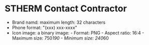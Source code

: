 # STHERM Contact Contractor

- Brand namd: maximum length: 32 characters
- Phone format: "(xxx) xxx-xxxx"
- Icon image: a binary image: 
			 - Format: PNG 
			 - Aspect ratio: 16:4 
			 - Maximum size: 750*190 
			 - Minimum size: 240*60
